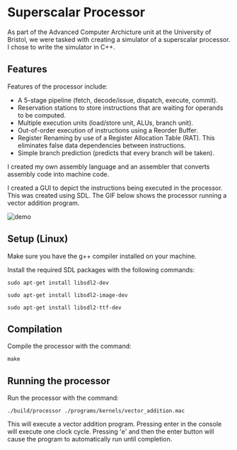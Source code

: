 # Superscalar Processor

As part of the Advanced Computer Archicture unit at the University of Bristol, we were tasked with creating a simulator of a superscalar processor. I chose to write the simulator in C++.

## Features

Features of the processor include:

- A 5-stage pipeline (fetch, decode/issue, dispatch, execute, commit).
- Reservation stations to store instructions that are waiting for operands to be computed.
- Multiple execution units (load/store unit, ALUs, branch unit).
- Out-of-order execution of instructions using a Reorder Buffer.
- Register Renaming by use of a Register Allocation Table (RAT). This eliminates false data dependencies between instructions.
- Simple branch prediction (predicts that every branch will be taken).

I created my own assembly language and an assembler that converts assembly code into machine code.

I created a GUI to depict the instructions being executed in the processor. This was created using SDL. The GIF below shows the processor running a vector addition program.

![demo](./demo.gif "demo")

## Setup (Linux)

Make sure you have the g++ compiler installed on your machine.

Install the required SDL packages with the following commands:
```
sudo apt-get install libsdl2-dev

sudo apt-get install libsdl2-image-dev

sudo apt-get install libsdl2-ttf-dev
```

## Compilation

Compile the processor with the command:
```
make
```

## Running the processor

Run the processor with the command:
```
./build/processor ./programs/kernels/vector_addition.mac
```
This will execute a vector addition program. Pressing enter in the console will execute one clock cycle. Pressing 'e' and then the enter button will cause the program to automatically run until completion.
